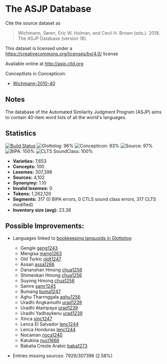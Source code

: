 # The ASJP Database

Cite the source dataset as

> Wichmann, Søren, Eric W. Holman, and Cecil H. Brown (eds.). 2018. The ASJP Database (version 18).

This dataset is licensed under a https://creativecommons.org/licenses/by/4.0/ license

Available online at http://asjp.clld.org


Conceptlists in Concepticon:
- [Wichmann-2010-40](https://concepticon.clld.org/contributions/Wichmann-2010-40)
## Notes

The database of the Automated Similarity Judgment Program (ASJP) aims to
contain 40-item word lists of all the world's languages.



## Statistics


[![Build Status](https://travis-ci.org/lexibank/asjp.svg?branch=master)](https://travis-ci.org/lexibank/asjp)
![Glottolog: 96%](https://img.shields.io/badge/Glottolog-96%25-green.svg "Glottolog: 96%")
![Concepticon: 93%](https://img.shields.io/badge/Concepticon-93%25-green.svg "Concepticon: 93%")
![Source: 97%](https://img.shields.io/badge/Source-97%25-green.svg "Source: 97%")
![BIPA: 100%](https://img.shields.io/badge/BIPA-100%25-brightgreen.svg "BIPA: 100%")
![CLTS SoundClass: 100%](https://img.shields.io/badge/CLTS%20SoundClass-100%25-brightgreen.svg "CLTS SoundClass: 100%")

- **Varieties:** 7,653
- **Concepts:** 100
- **Lexemes:** 307,396
- **Sources:** 4,102
- **Synonymy:** 1.10
- **Invalid lexemes:** 0
- **Tokens:** 1,262,120
- **Segments:** 317 (0 BIPA errors, 0 CTLS sound class errors, 317 CLTS modified)
- **Inventory size (avg):** 23.38

## Possible Improvements:

- Languages linked to [bookkeeping languoids in Glottolog](http://glottolog.org/glottolog/glottologinformation#bookkeepinglanguoids):
  - Gengle [geng1243](http://glottolog.org/resource/languoid/id/geng1243)
  - Mengisa [meng1263](http://glottolog.org/resource/languoid/id/meng1263)
  - Old Turkic [oldt1247](http://glottolog.org/resource/languoid/id/oldt1247)
  - Assan [assa1266](http://glottolog.org/resource/languoid/id/assa1266)
  - Dananshan Hmong [chua1256](http://glottolog.org/resource/languoid/id/chua1256)
  - Shimenkan Hmong [chua1256](http://glottolog.org/resource/languoid/id/chua1256)
  - Suyong Hmong [chua1256](http://glottolog.org/resource/languoid/id/chua1256)
  - Samre [samr1245](http://glottolog.org/resource/languoid/id/samr1245)
  - Bumang [buma1247](http://glottolog.org/resource/languoid/id/buma1247)
  - Aghu Tharrnggala [aghu1256](http://glottolog.org/resource/languoid/id/aghu1256)
  - Uradhi Angkamuthi [urad1239](http://glottolog.org/resource/languoid/id/urad1239)
  - Uradhi Atampaya [urad1239](http://glottolog.org/resource/languoid/id/urad1239)
  - Uradhi Yadhaykenu [urad1239](http://glottolog.org/resource/languoid/id/urad1239)
  - Xinca [xinc1247](http://glottolog.org/resource/languoid/id/xinc1247)
  - Lenca El Salvador [lenc1244](http://glottolog.org/resource/languoid/id/lenc1244)
  - Lenca Honduras [lenc1244](http://glottolog.org/resource/languoid/id/lenc1244)
  - Nocaman [noca1240](http://glottolog.org/resource/languoid/id/noca1240)
  - Katukina [nucl1668](http://glottolog.org/resource/languoid/id/nucl1668)
  - Babalia Creole Arabic [baba1273](http://glottolog.org/resource/languoid/id/baba1273)


- Entries missing sources: 7929/307396 (2.58%)